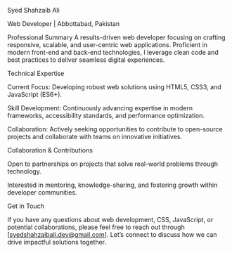Syed Shahzaib Ali 

Web Developer | Abbottabad, Pakistan

Professional Summary
A results-driven web developer focusing on crafting responsive, scalable, and user-centric web applications. Proficient in modern front-end and back-end technologies, I leverage clean code and best practices to deliver seamless digital experiences.

Technical Expertise

Current Focus: Developing robust web solutions using HTML5, CSS3, and JavaScript (ES6+).

Skill Development: Continuously advancing expertise in modern frameworks, accessibility standards, and performance optimization.

Collaboration: Actively seeking opportunities to contribute to open-source projects and collaborate with teams on innovative initiatives.

Collaboration & Contributions

Open to partnerships on projects that solve real-world problems through technology.

Interested in mentoring, knowledge-sharing, and fostering growth within developer communities.

Get in Touch

If you have any questions about web development, CSS, JavaScript, or potential collaborations, please feel free to reach out through [syedshahzaibali.dev@gmail.com]. Let’s connect to discuss how we can drive impactful solutions together.
